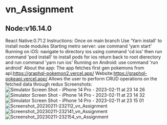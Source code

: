 # vn_Assignment

## Node:v16.14.0
React Native:0.71.2
Instructions: Once on main branch
Use 'Yarn install' to install node modules
Starting metro server:
use command 'yarn start'
Running on iOS:
navigate to directory ios using command 'cd ios'
then run command 'pod install' to install pods for ios
return back to root dierectory and run command 'yarn run ios'
Running on Android:
use command 'run android'
About the app:
The app fetches first gen pokemons from api:https://graphql-pokemon2.vercel.app/
Website:https://graphql-pokeapi.vercel.app/
Allows the user to perform CRUD operations on the fetched data through redux
Screenshots:
![Simulator Screen Shot - iPhone 14 Pro - 2023-02-11 at 23 14 26](https://user-images.githubusercontent.com/50969821/218292724-dfed9f10-b39c-46cb-b675-b9044b64f767.png)
![Simulator Screen Shot - iPhone 14 Pro - 2023-02-11 at 23 14 32](https://user-images.githubusercontent.com/50969821/218292729-3776396a-4980-4254-8f3c-d69d4b062004.png)
![Simulator Screen Shot - iPhone 14 Pro - 2023-02-11 at 23 15 01](https://user-images.githubusercontent.com/50969821/218292731-e75d429b-1484-4759-a72d-8d7eb15c3459.png)
![Screenshot_20230211-232112_vn_Assignment](https://user-images.githubusercontent.com/50969821/218292958-2a549f19-2978-42e2-902d-cdc4e1035a66.jpg)
![Screenshot_20230211-232141_vn_Assignment](https://user-images.githubusercontent.com/50969821/218292964-3ce85b2f-cb35-4aaa-bd1d-ccc3cc4c33c4.jpg)
![Screenshot_20230211-232154_vn_Assignment](https://user-images.githubusercontent.com/50969821/218292966-99037d7e-60b5-4c72-becf-73ecbd66ae9d.jpg)
